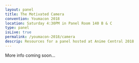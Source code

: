 ```yaml
---
layout: panel
title: The Motivated Camera
convention: Youmacon 2018
location: Saturday 4:30PM in Panel Room 140 B & C
type: panel
isLive: true
permalink: /youmacon-2018/camera
descrip: Resources for a panel hosted at Anime Central 2018
---
```


More info coming soon...
